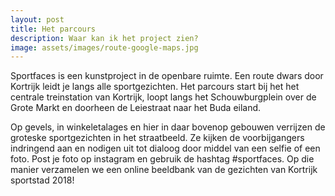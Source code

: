```yaml
---
layout: post
title: Het parcours
description: Waar kan ik het project zien?
image: assets/images/route-google-maps.jpg
---
```


Sportfaces is een kunstproject in de openbare ruimte. Een route dwars door Kortrijk leidt je langs alle sportgezichten. Het parcours start bij het het centrale treinstation van Kortrijk, loopt langs het Schouwburgplein over de Grote Markt en doorheen de Leiestraat naar het Buda eiland.

Op gevels, in winkeletalages en hier in daar bovenop gebouwen verrijzen de groteske sportgezichten in het straatbeeld. Ze kijken de voorbijgangers indringend aan en nodigen uit tot dialoog door middel van een selfie of een foto. Post je foto op instagram en gebruik de hashtag #sportfaces. Op die manier verzamelen we een online beeldbank van de gezichten van Kortrijk sportstad 2018!
